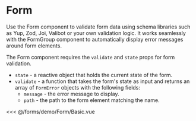 <script setup>
import Basic from './demo/Form/Basic.vue';
</script>

# Form

Use the Form component to validate form data using schema libraries such as Yup, Zod, Joi, Valibot or your own
validation logic. It works seamlessly with the FormGroup component to automatically display error messages around form
elements.

The Form component requires the `validate` and `state` props for form validation.


- `state` - a reactive object that holds the current state of the form.
- `validate` - a function that takes the form's state as input and returns an array of `FormError` objects with the following fields:
  - `message` - the error message to display.
  - `path` - the path to the form element matching the name.

<DemoContainer>
  <Basic/>
</DemoContainer>

<<< @/forms/demo/Form/Basic.vue